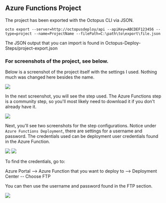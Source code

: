 ## Azure Functions Project

The project has been exported with the Octopus CLI via JSON. 

```octo export --server=http://octopusdeploy/api --apiKey=ABCDEF123456 --type=project --name=ProjectName --filePath=C:\path\to\export\file.json```

The JSON output that you can import is found in Octopus-Deploy-Steps/project-export.json

### For screenshots of the project, see below.

Below is a screenshot of the project itself with the settings I used. Nothing much was changed here besides the name.

![](images/1.png)

In the next screenshot, you will see the step used. The Azure Functions step is a community step, so you'll most likely need to download it if you don't already have it.

![](images/2.png)

Next, you'll see two screenshots for the step configurations. Notice under `Azure Functions Deployment`, there are settings for a username and password. The credentials used can be deployment user credentials found in the Azure Function. 

![](images/3.png)
![](images/4.png)


To find the credentials, go to:

Azure Portal --> Azure Function that you want to deploy to --> Deployment Center -- Choose FTP

You can then use the username and password found in the FTP section.

![](images/5.png)